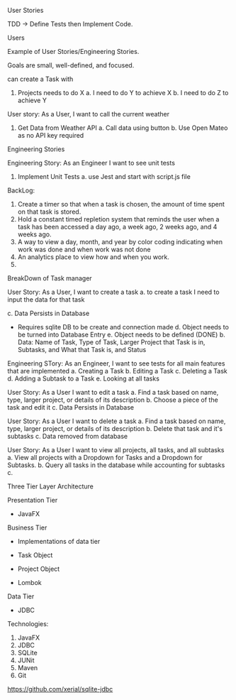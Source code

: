 User Stories

TDD -> Define Tests then Implement Code.

Users

Example of User Stories/Engineering Stories.

Goals are small, well-defined, and focused.

can create a Task with 

1. Projects needs to do X
 a. I need to do Y to achieve X
 b. I need to do Z to achieve Y

User story: As a User, I want to call the current weather
1. Get Data from Weather API
 a. Call data using button
 b. Use Open Mateo as no API key required

Engineering Stories

Engineering Story: As an Engineer I want to see unit tests
1. Implement Unit Tests
 a. use Jest and start with script.js file


BackLog:
1. Create a timer so that when a task is chosen, the amount of time spent on that task is stored.
2. Hold a constant timed repletion system that reminds the user when a task has been accessed a day ago, a week ago, 2 weeks ago, and 4 weeks ago.
3. A way to view a day, month, and year by color coding indicating when work was done and when work was not done
4. An analytics place to view how and when you work.
5. 

BreakDown of Task manager

User Story: As a User, I want to create a task
 a. to create a task I need to input the data for that task

 c. Data Persists in Database
  - Requires sqlite DB to be create and connection made
 d. Object needs to be turned into Database Entry 
 e. Object needs to be defined (DONE)
	 b. Data: Name of Task, Type of Task, Larger Project that Task is in, Subtasks, and What that Task is, and Status

Engineering STory: As an Engineer, I want to see tests for all main features that are implemented
 a. Creating a Task
 b. Editing a Task
 c. Deleting a Task
 d. Adding a Subtask to a Task
 e. Looking at all tasks


 

User Story: As a User I want to edit a task
 a. Find a task based on name, type, larger project, or details of its description
 b. Choose a piece of the task and edit it
 c. Data Persists in Database

User Story: As a User I want to delete a task
 a. Find a task based on name, type, larger project, or details of its description
 b. Delete that task and it's subtasks
 c. Data removed from database

User Story: As a User I want to view all projects, all tasks, and all subtasks
 a. View all projects with a Dropdown for Tasks and a Dropdown for Subtasks.
 b. Query all tasks in the database while accounting for subtasks
 c. 


Three Tier Layer Architecture


Presentation Tier
- JavaFX

Business Tier
- Implementations of data tier

- Task Object
- Project Object
- Lombok

Data Tier
-  JDBC


Technologies:
1. JavaFX
2. JDBC
3. SQLite
4. JUNit
5. Maven
6. Git


https://github.com/xerial/sqlite-jdbc
